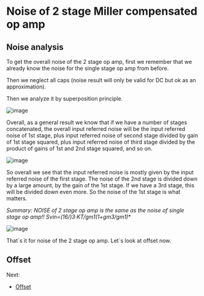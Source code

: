 # Noise of 2 stage Miller compensated op amp

## Noise analysis

To get the overall noise of the 2 stage op amp, first we remember that we already know the noise for the single stage op amp from before.

Then we neglect all caps (noise result will only be valid for DC but ok as an approximation).

Then we analyze it by superposition principle. 

![image](https://user-images.githubusercontent.com/95447782/169706066-76ea8426-a253-41ce-8d5e-b45f0ba15d82.png)


Overall, as a general result we know that if we have a number of stages concatenated, the overall input referred noise will be the input referred noise of 1st stage, plus input referred noise of second stage divided by gain of 1st stage squared, plus input referred noise of third stage divided by the product of gains of 1st and 2nd stage squared, and so on.

![image](https://user-images.githubusercontent.com/95447782/169706076-c67f8f49-084a-49a9-a5b3-1d9c1071f155.png)


So overall we see that the input referred noise is mostly given by the input referred noise of the first stage. The noise of the 2nd stage is divided down by a large amount, by the gain of the 1st stage. If we have a 3rd stage, this will be divided down even more. So the noise of the 1st stage is what matters.

**Summary: NOISE of 2 stage op amp is the same as the noise of single stage op amp!! Svin=(16/)3·KT/gm1*(1+gm3/gm1)**

![image](https://user-images.githubusercontent.com/95447782/169706085-2b7317e7-d23e-4682-80bf-57900df91702.png)


That´s it for noise of the 2 stage op amp. Let´s look at offset now.


## Offset

Next:

* [Offset](Offset_analysis.md)

